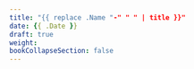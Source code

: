 ```yaml
---
title: "{{ replace .Name "-" " " | title }}"
date: {{ .Date }}
draft: true
weight: 
bookCollapseSection: false
---
```


